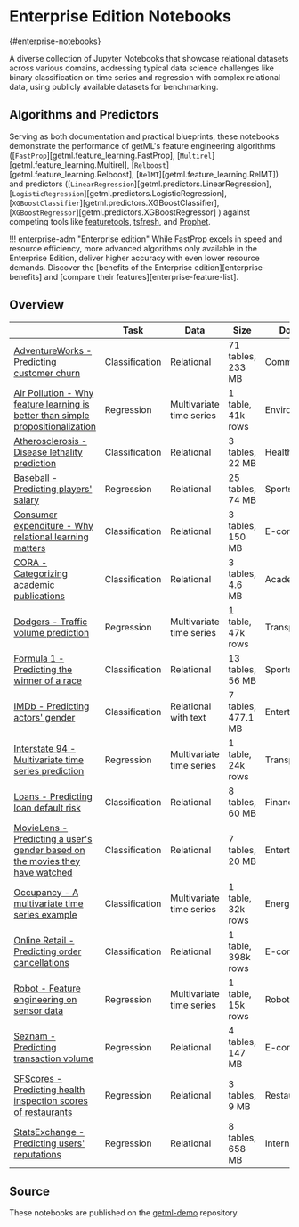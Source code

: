 # Enterprise Edition Notebooks
[](){#enterprise-notebooks}

A diverse collection of Jupyter Notebooks that showcase relational datasets across various domains, addressing typical data science challenges like binary classification on time series and regression with complex relational data, using publicly available datasets for benchmarking. 

## Algorithms and Predictors 
Serving as both documentation and practical blueprints, these notebooks demonstrate the performance of getML's feature engineering algorithms ([`FastProp`][getml.feature_learning.FastProp], [`Multirel`][getml.feature_learning.Multirel], [`Relboost`][getml.feature_learning.Relboost], [`RelMT`][getml.feature_learning.RelMT]) and predictors ([`LinearRegression`][getml.predictors.LinearRegression], [`LogisticRegression`][getml.predictors.LogisticRegression], [`XGBoostClassifier`][getml.predictors.XGBoostClassifier], [`XGBoostRegressor`][getml.predictors.XGBoostRegressor] ) against competing tools like [featuretools](https://www.featuretools.com), [tsfresh](https://tsfresh.readthedocs.io/en/latest/), and [Prophet](https://facebook.github.io/prophet/). 

!!! enterprise-adm "Enterprise edition"
    While FastProp excels in speed and resource efficiency, more advanced algorithms only available in the Enterprise Edition, deliver higher accuracy with even lower resource demands.
    Discover the [benefits of the Enterprise edition][enterprise-benefits] and [compare their features][enterprise-feature-list].

## Overview

|                                                               | Task           | Data                     | Size               | Domain         |
| ------------------------------------------------------------- | -------------- | ------------------------ | ------------------ | -------------- |
| [AdventureWorks - Predicting customer churn](adventure_works.ipynb) | Classification | Relational               | 71 tables, 233 MB  | Commerce       |
| [Air Pollution - Why feature learning is better than simple propositionalization](air_pollution.ipynb) | Regression     | Multivariate time series | 1 table, 41k rows  | Environment    |
| [Atherosclerosis - Disease lethality prediction](atherosclerosis.ipynb) | Classification | Relational               | 3 tables, 22 MB    | Health         |
| [Baseball - Predicting players' salary](baseball.ipynb) | Regression     | Relational               | 25 tables, 74 MB   | Sports         |
| [Consumer expenditure - Why relational learning matters](consumer_expenditures.ipynb) | Classification | Relational               | 3 tables, 150 MB   | E-commerce     |
| [CORA - Categorizing academic publications](cora.ipynb) | Classification | Relational               | 3 tables, 4.6 MB   | Academia       |
| [Dodgers - Traffic volume prediction](dodgers.ipynb) | Regression     | Multivariate time series | 1 table, 47k rows  | Transportation |
| [Formula 1 - Predicting the winner of a race](formula1.ipynb) | Classification | Relational               | 13 tables, 56 MB   | Sports         |
| [IMDb - Predicting actors' gender](imdb.ipynb) | Classification | Relational with text     | 7 tables, 477.1 MB | Entertainment  |
| [Interstate 94 - Multivariate time series prediction](interstate94.ipynb) | Regression     | Multivariate time series | 1 table, 24k rows  | Transportation |
| [Loans - Predicting loan default risk](loans.ipynb) | Classification | Relational               | 8 tables, 60 MB    | Financial      |
| [MovieLens - Predicting a user's gender based on the movies they have watched](movie_lens.ipynb) | Classification | Relational               | 7 tables, 20 MB    | Entertainment  |
| [Occupancy - A multivariate time series example](occupancy.ipynb) | Classification | Multivariate time series | 1 table, 32k rows  | Energy         |
| [Online Retail - Predicting order cancellations](online_retail.ipynb) | Classification | Relational               | 1 table, 398k rows | E-commerce     |
| [Robot - Feature engineering on sensor data](robot.ipynb) | Regression     | Multivariate time series | 1 table, 15k rows  | Robotics       |
| [Seznam - Predicting transaction volume](seznam.ipynb) | Regression     | Relational               | 4 tables, 147 MB   | E-commerce     |
| [SFScores - Predicting health inspection scores of restaurants](sfscores.ipynb) | Regression     | Relational               | 3 tables, 9 MB     | Restaurants    |
| [StatsExchange - Predicting users' reputations](stats.ipynb) | Regression     | Relational               | 8 tables, 658 MB   | Internet       |

## Source

These notebooks are published on the [getml-demo](https://github.com/getml/getml-demo) repository.